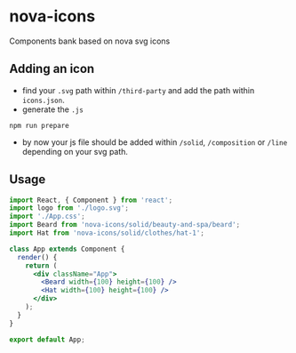 # nova-icons

Components bank based on nova svg icons

## Adding an icon
- find your `.svg` path within `/third-party` and add the path within `icons.json`.
- generate the `.js`
```
npm run prepare
```
- by now your js file should be added within `/solid`, `/composition` or `/line` depending on your svg path.

## Usage

```jsx
import React, { Component } from 'react';
import logo from './logo.svg';
import './App.css';
import Beard from 'nova-icons/solid/beauty-and-spa/beard';
import Hat from 'nova-icons/solid/clothes/hat-1';

class App extends Component {
  render() {
    return (
      <div className="App">
        <Beard width={100} height={100} />
        <Hat width={100} height={100} />
      </div>
    );
  }
}

export default App;
```
